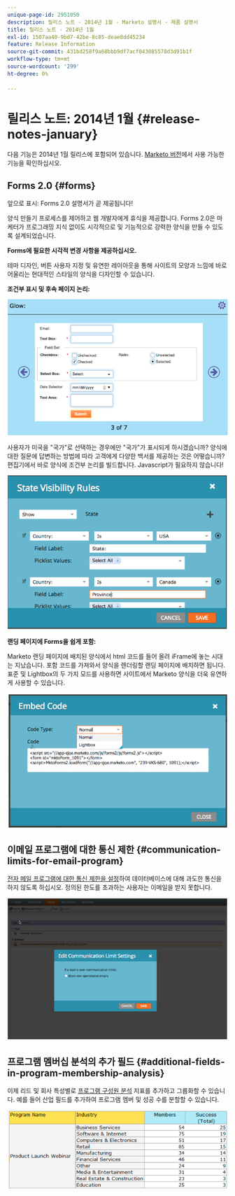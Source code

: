 ```yaml
---
unique-page-id: 2951050
description: 릴리스 노트 - 2014년 1월 - Marketo 설명서 - 제품 설명서
title: 릴리스 노트 - 2014년 1월
exl-id: 1507aa40-9bd7-42be-8c85-deae8dd45234
feature: Release Information
source-git-commit: 431bd258f9a68bbb9df7acf043085578d3d91b1f
workflow-type: tm+mt
source-wordcount: '299'
ht-degree: 0%

---
```


# 릴리스 노트: 2014년 1월 {#release-notes-january}

다음 기능은 2014년 1월 릴리스에 포함되어 있습니다. [Marketo 버전](https://www.marketo.com/pricing/)에서 사용 가능한 기능을 확인하십시오.

## Forms 2.0 {#forms}

앞으로 표시: Forms 2.0 설명서가 곧 제공됩니다!

양식 만들기 프로세스를 제어하고 웹 개발자에게 휴식을 제공합니다. Forms 2.0은 마케터가 프로그래밍 지식 없이도 시각적으로 및 기능적으로 강력한 양식을 만들 수 있도록 설계되었습니다.

**Forms에 필요한 시각적 변경 사항을 제공하십시오.**

테마 디자인, 버튼 사용자 지정 및 유연한 레이아웃을 통해 사이트의 모양과 느낌에 바로 어울리는 현대적인 스타일의 양식을 디자인할 수 있습니다.

**조건부 표시 및 후속 페이지 논리:**

![](assets/image2014-9-22-10-3a30-3a52.png)

사용자가 미국을 &quot;국가&quot;로 선택하는 경우에만 &quot;국가&quot;가 표시되게 하시겠습니까? 양식에 대한 질문에 답변하는 방법에 따라 고객에게 다양한 백서를 제공하는 것은 어떻습니까? 편집기에서 바로 양식에 조건부 논리를 빌드합니다. Javascript가 필요하지 않습니다!

![](assets/image2014-9-22-10-3a31-3a54.png)

**랜딩 페이지에 Forms을 쉽게 포함:**

Marketo 랜딩 페이지에 배치된 양식에서 html 코드를 들어 올려 iFrame에 놓는 시대는 지났습니다. 포함 코드를 가져와서 양식을 렌더링할 랜딩 페이지에 배치하면 됩니다. 표준 및 Lightbox의 두 가지 모드를 사용하면 사이트에서 Marketo 양식을 더욱 유연하게 사용할 수 있습니다.

![](assets/image2014-9-22-10-3a38-3a2.png)

## 이메일 프로그램에 대한 통신 제한 {#communication-limits-for-email-program}

[전자 메일 프로그램에 대한 통신 제한을 설정](/help/marketo/product-docs/email-marketing/email-programs/email-program-actions/enable-disable-communication-limits-in-an-email-program.md)하여 데이터베이스에 대해 과도한 통신을 하지 않도록 하십시오. 정의된 한도를 초과하는 사용자는 이메일을 받지 못합니다.

![](assets/image2014-9-22-10-3a38-3a31.png)

## 프로그램 멤버십 분석의 추가 필드 {#additional-fields-in-program-membership-analysis}

이제 리드 및 회사 특성별로 [프로그램 구성원 분석](/help/marketo/product-docs/reporting/revenue-cycle-analytics/program-analytics/build-a-program-membership-analysis-report-that-lists-leads.md) 지표를 추가하고 그룹화할 수 있습니다. 예를 들어 산업 필드를 추가하여 프로그램 멤버 및 성공 수를 분할할 수 있습니다.

![](assets/image2014-9-22-10-3a39-3a1.png)

